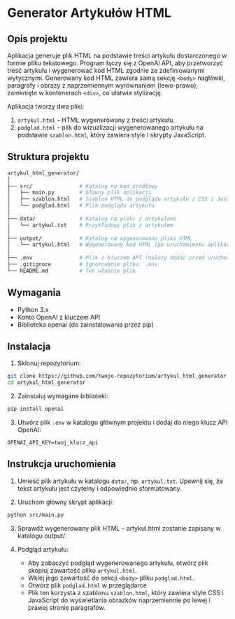 # Generator Artykułów HTML
## Opis projektu
Aplikacja generuje plik HTML na podstawie treści artykułu dostarczonego w formie pliku tekstowego. Program łączy się z OpenAI API, aby przetworzyć treść artykułu i wygenerować kod HTML zgodnie ze zdefiniowanymi wytycznymi. Generowany kod HTML zawiera samą sekcję `<body>` nagłówki, paragrafy i obrazy z naprzemiennym wyrównaniem (lewo-prawo), zamknięte w kontenerach `<div>`, co ułatwia stylizację.

Aplikacja tworzy dwa pliki:

1. `artykul.html` – HTML wygenerowany z treści artykułu.
2. `podglad.html` – plik do wizualizacji wygenerowanego artykułu na podstawie 
`szablon.html`, który zawiera style i skrypty JavaScript.

## Struktura projektu
```bash
artykul_html_generator/
│
├── src/               # Katalog na kod źródłowy
│   ├── main.py        # Główny plik aplikacji
│   ├── szablon.html   # Szablon HTML do podglądu artykułu z CSS i JavaScript
│   └── podglad.html   # Plik podglądu artykułu
│
├── data/              # Katalog na pliki z artykułami
│   └── artykul.txt    # Przykładowy plik z artykułem
│
├── output/            # Katalog na wygenerowane pliki HTML
│   └── artykul.html   # Wygenerowany kod HTML (po uruchomieniu aplikacji)
│
├── .env               # Plik z kluczem API (należy dodać przed uruchomieniem)
├── .gitignore         # Ignorowanie pliku `.env
└── README.md          # Ten właśnie plik
```

## Wymagania
* Python 3.x
* Konto OpenAI z kluczem API
* Biblioteka openai (do zainstalowania przez pip)

## Instalacja
1. Sklonuj repozytorium:
```bash
git clone https://github.com/twoje-repozytorium/artykul_html_generator.git
cd artykul_html_generator
```

2. Zainstaluj wymagane biblioteki:
```bash
pip install openai
```

3. Utwórz plik `.env` w katalogu głównym projektu i dodaj do niego klucz API OpenAI:
```plaintext
OPENAI_API_KEY=twoj_klucz_api
```

## Instrukcja uruchomienia
1. Umieść plik artykułu w katalogu `data/`, np. `artykul.txt`. Upewnij się, że tekst artykułu jest czytelny i odpowiednio sformatowany.

2. Uruchom główny skrypt aplikacji:
```bash
python src/main.py
```

3. Sprawdź wygenerowany plik HTML – artykul.html zostanie zapisany w katalogu output/.

4. Podgląd artykułu:
   * Aby zobaczyć podgląd wygenerowanego artykułu, otwórz plik skopiuj zawartość pliku `artykul.html`. 
   * Wklej jego zawartość do sekcji `<body>` pliku `podglad.html`.
   * Otwórz plik `podglad.html` w przeglądarce
   * Plik ten korzysta z szablonu `szablon.html`, który zawiera style CSS i JavaScript do wyświetlania obrazków naprzemiennie po lewej i prawej stronie paragrafów.